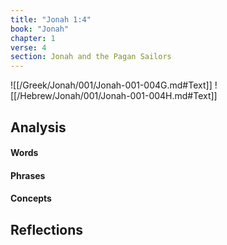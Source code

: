 ```yaml
---
title: "Jonah 1:4"
book: "Jonah"
chapter: 1
verse: 4
section: Jonah and the Pagan Sailors
---
```

![[/Greek/Jonah/001/Jonah-001-004G.md#Text]]
![[/Hebrew/Jonah/001/Jonah-001-004H.md#Text]]

## Analysis

#### Words

#### Phrases

#### Concepts

## Reflections
